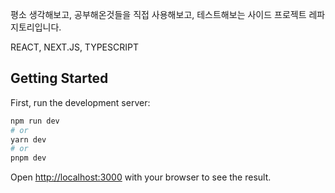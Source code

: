 평소 생각해보고, 공부해온것들을 직접 사용해보고, 테스트해보는 사이드 프로젝트 레파지토리입니다.

REACT, NEXT.JS, TYPESCRIPT

## Getting Started

First, run the development server:

```bash
npm run dev
# or
yarn dev
# or
pnpm dev
```

Open [http://localhost:3000](http://localhost:3000) with your browser to see the result.
